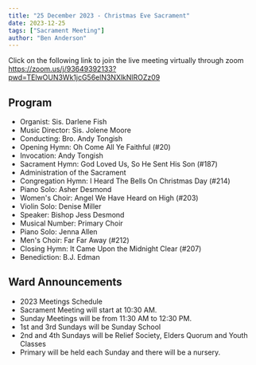 ```yaml
---
title: "25 December 2023 - Christmas Eve Sacrament"
date: 2023-12-25
tags: ["Sacrament Meeting"]
author: "Ben Anderson"
---
```


Click on the following link to join the live meeting virtually through zoom
<https://zoom.us/j/93649392133?pwd=TElwOUN3Wk1jcG56elN3NXlkNlROZz09>

## Program

- Organist: Sis. Darlene Fish
- Music Director: Sis. Jolene Moore
- Conducting: Bro. Andy Tongish
- Opening Hymn: Oh Come All Ye Faithful (#20)
- Invocation: Andy Tongish
- Sacrament Hymn: God Loved Us, So He Sent His Son (#187)
- Administration of the Sacrament
- Congregation Hymn: I Heard The Bells On Christmas Day (#214)
- Piano Solo: Asher Desmond
- Women's Choir: Angel We Have Heard on High (#203)
- Violin Solo: Denise Miller
- Speaker: Bishop Jess Desmond
- Musical Number: Primary Choir
- Piano Solo: Jenna Allen
- Men's Choir: Far Far Away (#212)
- Closing Hymn: It Came Upon the Midnight Clear (#207)
- Benediction: B.J. Edman

## Ward Announcements

- 2023 Meetings Schedule
- Sacrament Meeting will start at 10:30 AM.
- Sunday Meetings will be from 11:30 AM to 12:30 PM.
- 1st and 3rd Sundays will be Sunday School
- 2nd and 4th Sundays will be Relief Society, Elders Quorum and Youth Classes
- Primary will be held each Sunday and there will be a nursery.